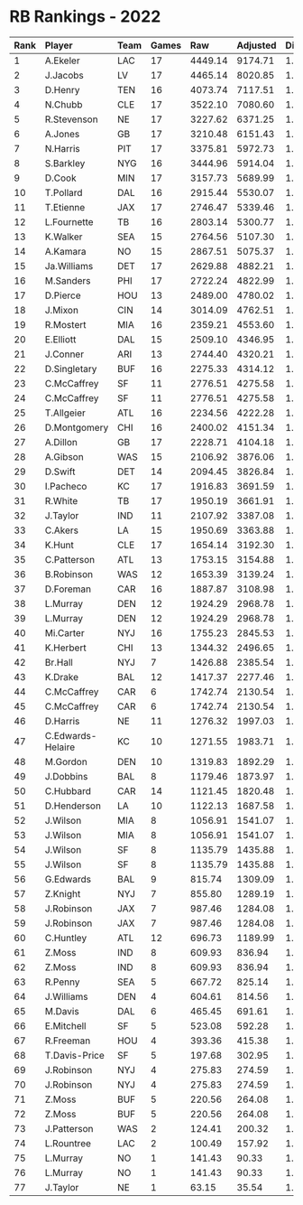 # RB Rankings - 2022

| Rank | Player            | Team | Games | Raw     | Adjusted | Difficulty | Avg/Game | Typical | Consistency | Trend    |
| :----| :-----------------| :----| :-----| :-------| :--------| :----------| :--------| :-------| :-----------| :--------|
| 1    | A.Ekeler          | LAC  | 17    | 4449.14 | 9174.71  | 1.045      | 539.69   | 526.34  | 5/2/10      | +47.9%   |
| 2    | J.Jacobs          | LV   | 17    | 4465.14 | 8020.85  | 1.052      | 471.81   | 456.34  | 9/0/8       | +134.1%  |
| 3    | D.Henry           | TEN  | 16    | 4073.74 | 7117.51  | 1.080      | 444.84   | 455.00  | 7/2/7       | +63.1%   |
| 4    | N.Chubb           | CLE  | 17    | 3522.10 | 7080.60  | 1.071      | 416.51   | 402.64  | 8/1/8       | +82.7%   |
| 5    | R.Stevenson       | NE   | 17    | 3227.62 | 6371.25  | 1.043      | 374.78   | 345.33  | 6/2/9       | +111.4%  |
| 6    | A.Jones           | GB   | 17    | 3210.48 | 6151.43  | 1.035      | 361.85   | 384.49  | 11/0/6      | +104.3%  |
| 7    | N.Harris          | PIT  | 17    | 3375.81 | 5972.73  | 1.059      | 351.34   | 325.73  | 7/2/8       | +63.3%   |
| 8    | S.Barkley         | NYG  | 16    | 3444.96 | 5914.04  | 1.050      | 369.63   | 395.75  | 7/2/7       | +75.1%   |
| 9    | D.Cook            | MIN  | 17    | 3157.73 | 5689.99  | 1.049      | 334.71   | 319.01  | 7/0/10      | +117.5%  |
| 10   | T.Pollard         | DAL  | 16    | 2915.44 | 5530.07  | 1.056      | 345.63   | 373.28  | 8/0/8       | +141.9%  |
| 11   | T.Etienne         | JAX  | 17    | 2746.47 | 5339.46  | 1.055      | 314.09   | 294.25  | 8/0/9       | +137.5%  |
| 12   | L.Fournette       | TB   | 16    | 2803.14 | 5300.77  | 1.053      | 331.30   | 325.48  | 8/1/7       | +112.0%  |
| 13   | K.Walker          | SEA  | 15    | 2764.56 | 5107.30  | 1.053      | 340.49   | 303.62  | 5/2/8       | +141.4%  |
| 14   | A.Kamara          | NO   | 15    | 2867.51 | 5075.37  | 1.058      | 338.36   | 340.43  | 8/1/6       | +100.0%  |
| 15   | Ja.Williams       | DET  | 17    | 2629.88 | 4882.21  | 1.074      | 287.19   | 280.75  | 8/2/7       | +127.1%  |
| 16   | M.Sanders         | PHI  | 17    | 2722.24 | 4822.99  | 1.048      | 283.71   | 241.55  | 7/1/9       | +131.1%  |
| 17   | D.Pierce          | HOU  | 13    | 2489.00 | 4780.02  | 1.058      | 367.69   | 385.07  | 4/5/4       | INACTIVE |
| 18   | J.Mixon           | CIN  | 14    | 3014.09 | 4762.51  | 1.050      | 340.18   | 327.52  | 8/0/6       | +79.2%   |
| 19   | R.Mostert         | MIA  | 16    | 2359.21 | 4553.60  | 1.041      | 284.60   | 314.22  | 10/0/6      | +136.4%  |
| 20   | E.Elliott         | DAL  | 15    | 2509.10 | 4346.95  | 1.058      | 289.80   | 306.32  | 6/5/4       | +41.9%   |
| 21   | J.Conner          | ARI  | 13    | 2744.40 | 4320.21  | 1.034      | 332.32   | 327.32  | 7/1/5       | +96.9%   |
| 22   | D.Singletary      | BUF  | 16    | 2275.33 | 4314.12  | 1.049      | 269.63   | 286.91  | 8/2/6       | +121.1%  |
| 23   | C.McCaffrey       | SF   | 11    | 2776.51 | 4275.58  | 1.076      | 388.69   | 337.21  | 8/2/7       | +84.3%   |
| 24   | C.McCaffrey       | SF   | 11    | 2776.51 | 4275.58  | 1.076      | 388.69   | 337.21  | 8/2/7       | +84.3%   |
| 25   | T.Allgeier        | ATL  | 16    | 2234.56 | 4222.28  | 1.085      | 263.89   | 285.03  | 9/1/6       | +147.6%  |
| 26   | D.Montgomery      | CHI  | 16    | 2400.02 | 4151.34  | 1.057      | 259.46   | 260.17  | 7/2/7       | +145.2%  |
| 27   | A.Dillon          | GB   | 17    | 2228.71 | 4104.18  | 1.049      | 241.42   | 264.53  | 11/1/5      | +148.3%  |
| 28   | A.Gibson          | WAS  | 15    | 2106.92 | 3876.06  | 1.047      | 258.40   | 287.63  | 11/0/4      | +90.8%   |
| 29   | D.Swift           | DET  | 14    | 2094.45 | 3826.84  | 1.030      | 273.35   | 279.48  | 8/1/5       | +92.0%   |
| 30   | I.Pacheco         | KC   | 17    | 1916.83 | 3691.59  | 1.040      | 217.15   | 181.04  | 6/1/10      | +186.2%  |
| 31   | R.White           | TB   | 17    | 1950.19 | 3661.91  | 1.047      | 215.41   | 217.36  | 9/1/7       | +228.4%  |
| 32   | J.Taylor          | IND  | 11    | 2107.92 | 3387.08  | 1.035      | 307.92   | 321.26  | 6/0/5       | INACTIVE |
| 33   | C.Akers           | LA   | 15    | 1950.69 | 3363.88  | 1.042      | 224.26   | 210.58  | 7/0/8       | +245.8%  |
| 34   | K.Hunt            | CLE  | 17    | 1654.14 | 3192.30  | 1.050      | 187.78   | 165.35  | 7/1/9       | +170.7%  |
| 35   | C.Patterson       | ATL  | 13    | 1753.15 | 3154.88  | 1.083      | 242.68   | 248.67  | 7/1/5       | +111.8%  |
| 36   | B.Robinson        | WAS  | 12    | 1653.39 | 3139.24  | 1.070      | 261.60   | 279.40  | 7/0/5       | +119.9%  |
| 37   | D.Foreman         | CAR  | 16    | 1887.87 | 3108.98  | 1.079      | 194.31   | 203.47  | 10/1/5      | +488.2%  |
| 38   | L.Murray          | DEN  | 12    | 1924.29 | 2968.78  | 1.051      | 247.40   | 242.26  | 7/1/5       | +86.3%   |
| 39   | L.Murray          | DEN  | 12    | 1924.29 | 2968.78  | 1.051      | 247.40   | 242.26  | 7/1/5       | +86.3%   |
| 40   | Mi.Carter         | NYJ  | 16    | 1755.23 | 2845.53  | 1.042      | 177.85   | 186.34  | 10/0/6      | +159.9%  |
| 41   | K.Herbert         | CHI  | 13    | 1344.32 | 2496.65  | 1.054      | 192.05   | 201.16  | 8/0/5       | +241.2%  |
| 42   | Br.Hall           | NYJ  | 7     | 1426.88 | 2385.54  | 1.049      | 340.79   | 332.62  | 4/1/2       | INACTIVE |
| 43   | K.Drake           | BAL  | 12    | 1417.37 | 2277.46  | 1.078      | 189.79   | 190.53  | 7/0/5       | +331.3%  |
| 44   | C.McCaffrey       | CAR  | 6     | 1742.74 | 2130.54  | 1.076      | 355.09   | 337.21  | 8/2/7       | +84.3%   |
| 45   | C.McCaffrey       | CAR  | 6     | 1742.74 | 2130.54  | 1.076      | 355.09   | 337.21  | 8/2/7       | +84.3%   |
| 46   | D.Harris          | NE   | 11    | 1276.32 | 1997.03  | 1.046      | 181.55   | 153.92  | 3/0/8       | +140.9%  |
| 47   | C.Edwards-Helaire | KC   | 10    | 1271.55 | 1983.71  | 1.038      | 198.37   | 219.47  | 6/0/4       | INACTIVE |
| 48   | M.Gordon          | DEN  | 10    | 1319.83 | 1892.29  | 1.046      | 189.23   | 177.76  | 3/1/6       | INACTIVE |
| 49   | J.Dobbins         | BAL  | 8     | 1179.46 | 1873.97  | 1.077      | 234.25   | 250.40  | 5/0/3       | +199.4%  |
| 50   | C.Hubbard         | CAR  | 14    | 1121.45 | 1820.48  | 1.035      | 130.03   | 119.76  | 7/0/7       | +523.9%  |
| 51   | D.Henderson       | LA   | 10    | 1122.13 | 1687.58  | 1.033      | 168.76   | 167.75  | 5/1/4       | INACTIVE |
| 52   | J.Wilson          | MIA  | 8     | 1056.91 | 1541.07  | 1.061      | 192.63   | 212.84  | 8/2/6       | +180.3%  |
| 53   | J.Wilson          | MIA  | 8     | 1056.91 | 1541.07  | 1.061      | 192.63   | 212.84  | 8/2/6       | +180.3%  |
| 54   | J.Wilson          | SF   | 8     | 1135.79 | 1435.88  | 1.061      | 179.49   | 212.84  | 8/2/6       | +180.3%  |
| 55   | J.Wilson          | SF   | 8     | 1135.79 | 1435.88  | 1.061      | 179.49   | 212.84  | 8/2/6       | +180.3%  |
| 56   | G.Edwards         | BAL  | 9     | 815.74  | 1309.09  | 1.082      | 145.45   | 127.08  | 4/1/4       | +340.1%  |
| 57   | Z.Knight          | NYJ  | 7     | 855.80  | 1289.19  | 1.054      | 184.17   | 218.93  | 4/0/3       | +201.7%  |
| 58   | J.Robinson        | JAX  | 7     | 987.46  | 1284.08  | 1.034      | 183.44   | 163.49  | 7/0/4       | INACTIVE |
| 59   | J.Robinson        | JAX  | 7     | 987.46  | 1284.08  | 1.034      | 183.44   | 163.49  | 7/0/4       | INACTIVE |
| 60   | C.Huntley         | ATL  | 12    | 696.73  | 1189.99  | 1.081      | 99.17    | 144.49  | 9/0/3       | INACTIVE |
| 61   | Z.Moss            | IND  | 8     | 609.93  | 836.94   | 1.034      | 104.62   | 77.44   | 7/0/6       | +804.2%  |
| 62   | Z.Moss            | IND  | 8     | 609.93  | 836.94   | 1.034      | 104.62   | 77.44   | 7/0/6       | +804.2%  |
| 63   | R.Penny           | SEA  | 5     | 667.72  | 825.14   | 1.064      | 165.03   | 161.11  | 2/1/2       | INACTIVE |
| 64   | J.Williams        | DEN  | 4     | 604.61  | 814.56   | 1.062      | 203.64   | 222.64  | 2/0/2       | INACTIVE |
| 65   | M.Davis           | DAL  | 6     | 465.45  | 691.61   | 1.051      | 115.27   | 105.70  | 3/0/3       | +107.4%  |
| 66   | E.Mitchell        | SF   | 5     | 523.08  | 592.28   | 1.073      | 118.46   | 125.93  | 3/0/2       | N/A      |
| 67   | R.Freeman         | HOU  | 4     | 393.36  | 415.38   | 1.055      | 103.84   | 116.87  | 2/0/2       | N/A      |
| 68   | T.Davis-Price     | SF   | 5     | 197.68  | 302.95   | 1.119      | 60.59    | 55.47   | 2/0/3       | N/A      |
| 69   | J.Robinson        | NYJ  | 4     | 275.83  | 274.59   | 1.034      | 68.65    | 163.49  | 7/0/4       | INACTIVE |
| 70   | J.Robinson        | NYJ  | 4     | 275.83  | 274.59   | 1.034      | 68.65    | 163.49  | 7/0/4       | INACTIVE |
| 71   | Z.Moss            | BUF  | 5     | 220.56  | 264.08   | 1.034      | 52.82    | 77.44   | 7/0/6       | +804.2%  |
| 72   | Z.Moss            | BUF  | 5     | 220.56  | 264.08   | 1.034      | 52.82    | 77.44   | 7/0/6       | +804.2%  |
| 73   | J.Patterson       | WAS  | 2     | 124.41  | 200.32   | 1.065      | 100.16   | 100.16  | 1/0/1       | N/A      |
| 74   | L.Rountree        | LAC  | 2     | 100.49  | 157.92   | 1.042      | 78.96    | 78.96   | 1/0/1       | N/A      |
| 75   | L.Murray          | NO   | 1     | 141.43  | 90.33    | 1.051      | 90.33    | 242.26  | 7/1/5       | +86.3%   |
| 76   | L.Murray          | NO   | 1     | 141.43  | 90.33    | 1.051      | 90.33    | 242.26  | 7/1/5       | +86.3%   |
| 77   | J.Taylor          | NE   | 1     | 63.15   | 35.54    | 1.070      | 35.54    | 35.54   | 0/1/0       | INACTIVE |

